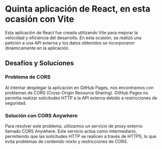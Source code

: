 # Quinta aplicación de React, en esta ocasión con Vite
Esta aplicación de React fue creada utilizando Vite para mejorar la velocidad y eficiencia del desarrollo. En esta ocasión, se realizó una petición a una API externa y los datos obtenidos se incorporaron dinámicamente en la aplicación.

## Desafíos y Soluciones

### Problema de CORS
Al intentar desplegar la aplicación en GitHub Pages, nos encontramos con problemas de CORS (Cross-Origin Resource Sharing). GitHub Pages no permitía realizar solicitudes HTTP a la API externa debido a restricciones de seguridad.

### Solución con CORS Anywhere
Para resolver este problema, utilizamos un servicio de proxy externo llamado CORS Anywhere. Este servicio actúa como intermediario, permitiendo que las solicitudes HTTP se realicen a través de HTTPS, lo que evita problemas de contenido mixto y restricciones de CORS.



